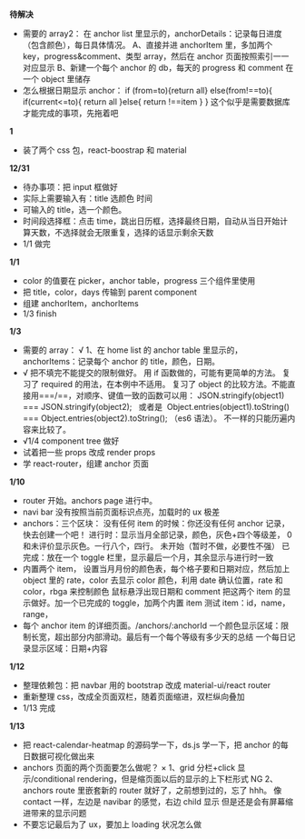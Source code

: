 **待解决**

- 需要的 array2：
  在 anchor list 里显示的，anchorDetails：记录每日进度（包含颜色），每日具体情况。
  A、直接并进 anchorItem 里，多加两个 key，progress&comment、类型 array，然后在 anchor 页面按照索引一一对应显示
  B、新建一个每个 anchor 的 db，每天的 progress 和 comment 在一个 object 里储存
- 怎么根据日期显示 anchor：
  if (from=to){return all}
  else(from!==to){
  if(current<=to){
  return all
  }else{
  return !==item
  }
  }
  这个似乎是需要数据库才能完成的事项，先拖着吧

**1**

- 装了两个 css 包，react-boostrap 和 material

**12/31**

- 待办事项：把 input 框做好
- 实际上需要输入有：title 选颜色 时间
- 可输入的 title，选一个颜色。
- 时间段选择框：点击 time，跳出日历框，选择最终日期，自动从当日开始计算天数，不选择就会无限重复，选择的话显示剩余天数
- 1/1 做完

**1/1**

- color 的值要在 picker，anchor table，progress 三个组件里使用
- 把 title，color，days 传输到 parent component
- 组建 anchorItem，anchorItems
- 1/3 finish

**1/3**

- 需要的 array：
  √ 1、在 home list 的 anchor table 里显示的，anchorItems：记录每个 anchor 的 title，颜色，日期。
- √ 把不填完不能提交的限制做好。
  用 if 函数做的，可能有更简单的方法。
  复习了 required 的用法，在本例中不适用。
  复习了 object 的比较方法。不能直接用===/==，对顺序、键值一致的函数可以用：
  JSON.stringify(object1) === JSON.stringify(object2);  
  或者是  Object.entries(object1).toString() === Object.entries(object2).toString(); （es6 语法）。
  不一样的只能历遍内容来比较了。
- √1/4 component tree 做好
- 试着把一些 props 改成 render props
- 学 react-router，组建 anchor 页面

**1/10**

- router 开始。anchors page 进行中。
- navi bar 没有按照当前页面标识点亮，加载时的 ux 极差
- anchors：三个区块：
  没有任何 item 的时候：你还没有任何 anchor 记录，快去创建一个吧！
  进行时：显示当月全部记录，颜色，灰色+四个等级差， 0 和未评价显示灰色。一行八个，四行。
  未开始（暂时不做，必要性不强）
  已完成：放在一个 toggle 栏里，显示最后一个月，其余显示与进行时一致
- 内置两个 item，
  设置当月月份的颜色表，每个格子要和日期对应，然后加上 object 里的 rate，color 去显示 color
  颜色，利用 date 确认位置，rate 和 color，rbga 来控制颜色
  鼠标悬浮出现日期和 comment
  把这两个 item 的显示做好。加一个已完成的 toggle，加两个内置 item 测试
  item：id，name，range，
- 每个 anchor item 的详细页面。/anchors/:anchorId
  一个颜色显示区域：限制长宽，超出部分内部滑动。最后有一个每个等级有多少天的总结
  一个每日记录显示区域：日期+内容

**1/12**

- 整理依赖包：把 navbar 用的 bootstrap 改成 material-ui/react router
- 重新整理 css，改成全页面双栏，随着页面缩进，双栏纵向叠加
- 1/13 完成

**1/13**

- 把 react-calendar-heatmap 的源码学一下，ds.js 学一下，把 anchor 的每日数据可视化做出来
- anchors 页面的两个页面要怎么做呢？
  × 1、grid 分栏+click 显示/conditional rendering，但是缩页面以后的显示的上下栏形式 NG
  2、anchors route 里嵌套新的 router 就好了，之前想到过的，忘了 hhh。
  像 contact 一样，左边是 navibar 的感觉，右边 child 显示
  但是还是会有屏幕缩进带来的显示问题
- 不要忘记最后为了 ux，要加上 loading 状况怎么做
